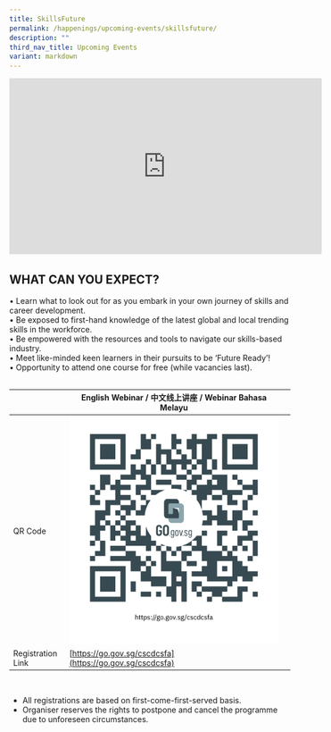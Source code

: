 ```yaml
---
title: SkillsFuture
permalink: /happenings/upcoming-events/skillsfuture/
description: ""
third_nav_title: Upcoming Events
variant: markdown
---
```

<iframe width="560" height="315" src="https://www.youtube.com/embed/TgVlP_QS5bI" title="YouTube video player" frameborder="0" allow="accelerometer; autoplay; clipboard-write; encrypted-media; gyroscope; picture-in-picture" allowfullscreen=""></iframe>


WHAT CAN YOU EXPECT?
--------------------

• Learn what to look out for as you embark in your own journey of skills and career development.  
• Be exposed to first-hand knowledge of the latest global and local trending skills in the workforce.  
• Be empowered with the resources and tools to navigate our skills-based industry.  
• Meet like-minded keen learners in their pursuits to be ‘Future Ready’!  
• Opportunity to attend one course for free (while vacancies last).  
&nbsp;


|  | English Webinar / 中文线上讲座 / Webinar Bahasa Melayu |  |
| -------- | -------- | -------- |
| QR Code     | ![](/images/cscdcsfa%20form.png)        |
| Registration Link     | [https://go.gov.sg/cscdcsfa](https://go.gov.sg/cscdcsfa)    |

&nbsp;

*   All registrations are based on first-come-first-served basis.&nbsp;
*   Organiser reserves the rights to postpone and cancel the programme due to unforeseen circumstances.